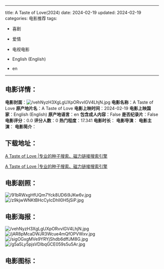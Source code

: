 
---
title: A Taste of Love(2024)
date: 2024-02-19
updated: 2024-02-19
categories: 电影推荐
tags:
- 喜剧
- 爱情
- 电视电影

- English (English)
- en
---


> 

## **电影详情**：

**电影封面**：<img src="https://image.tmdb.org/t/p/w200/vehNyzH3XgLgUXpORvvlGV4LhjN.jpg" alt="/vehNyzH3XgLgUXpORvvlGV4LhjN.jpg" title="/vehNyzH3XgLgUXpORvvlGV4LhjN.jpg">
**电影名称**：A Taste of Love
**原产地片名**：A Taste of Love
**电影上映时间**：2024-02-19
**电影上映国家**：English (English)
**原产地语言**：en
**包含成人内容**：False
**是否纪录片**：False
**电影评分**：0.0
**评分人数**：0
**热门程度**：17.341
**电影时长**：
**电影导演**：
**电影主演**：
**电影简介**：

## **下载地址**：
[A Taste of Love |专业的种子搜索、磁力链接搜索引擎](https://movie.amd794.com:2083/?search=A%20Taste%20of%20Love&ordering=&mode=match_phrase&page_size=10&page=1)

[A Taste of Love |专业的种子搜索、磁力链接搜索引擎](https://movie.amd794.com:2083/?search=A%20Taste%20of%20Love&ordering=&mode=match_phrase&page_size=10&page=1)
 

## **电影剧照**：
<img src="https://image.tmdb.org/t/p/original/91bRWxgHfUQm7Yck8UD6i9JKw6v.jpg" alt="/91bRWxgHfUQm7Yck8UD6i9JKw6v.jpg" title="/91bRWxgHfUQm7Yck8UD6i9JKw6v.jpg"><img src="https://image.tmdb.org/t/p/original/z9kjwWNKtBHcCyIcDhIl0H5jSiP.jpg" alt="/z9kjwWNKtBHcCyIcDhIl0H5jSiP.jpg" title="/z9kjwWNKtBHcCyIcDhIl0H5jSiP.jpg">

## **电影海报**：
<img src="https://image.tmdb.org/t/p/original/vehNyzH3XgLgUXpORvvlGV4LhjN.jpg" alt="/vehNyzH3XgLgUXpORvvlGV4LhjN.jpg" title="/vehNyzH3XgLgUXpORvvlGV4LhjN.jpg"><img src="https://image.tmdb.org/t/p/original/jAR8pMcaDWJR3Wcue4mQfOPVWxv.jpg" alt="/jAR8pMcaDWJR3Wcue4mQfOPVWxv.jpg" title="/jAR8pMcaDWJR3Wcue4mQfOPVWxv.jpg"><img src="https://image.tmdb.org/t/p/original/sigOGxgMVe9YRYjShdb6dffJM8G.jpg" alt="/sigOGxgMVe9YRYjShdb6dffJM8G.jpg" title="/sigOGxgMVe9YRYjShdb6dffJM8G.jpg"><img src="https://image.tmdb.org/t/p/original/g5a5Ly5pjsVDIbqGCE059s5u5Ar.jpg" alt="/g5a5Ly5pjsVDIbqGCE059s5u5Ar.jpg" title="/g5a5Ly5pjsVDIbqGCE059s5u5Ar.jpg">

## **电影图标**：

